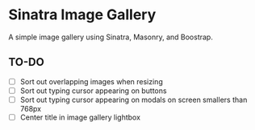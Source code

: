 # Sinatra Image Gallery

A simple image gallery using Sinatra, Masonry, and Boostrap.

## TO-DO

- [ ] Sort out overlapping images when resizing
- [ ] Sort out typing cursor appearing on buttons
- [ ] Sort out typing cursor appearing on modals on screen smallers than 768px
- [ ] Center title in image gallery lightbox